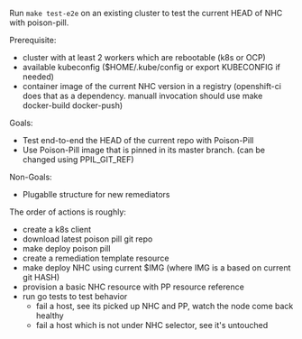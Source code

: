 Run `make test-e2e` on an existing cluster to test the current HEAD of
NHC with poison-pill.

Prerequisite:
 - cluster with at least 2 workers which are rebootable (k8s or OCP)
 - available kubeconfig ($HOME/.kube/config or export KUBECONFIG if needed)
 - container image of the current NHC version in a registry
   (openshift-ci does that as a dependency. manuall invocation should
   use make docker-build docker-push)

Goals:
 - Test end-to-end the HEAD of the current repo with Poison-Pill
 - Use Poison-Pill image that is pinned in its master branch. (can be
   changed using PPIL_GIT_REF)

Non-Goals:
 - Plugablle structure for new remediators

The order of actions is roughly:
 - create a k8s client
 - download latest poison pill git repo
 - make deploy poison pill
 - create a remediation template resource
 - make deploy NHC using current $IMG (where IMG is a based on current git HASH)
 - provision a basic NHC resource with PP resource reference
 - run go tests to test behavior
    - fail a host, see its picked up NHC and PP, watch the node come back healthy
    - fail a host which is not under NHC selector, see it's untouched

